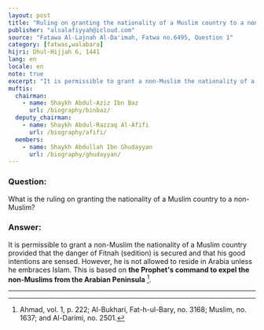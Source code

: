 ```yaml
---
layout: post
title: "Ruling on granting the nationality of a Muslim country to a non-Muslim"
publisher: "alsalafiyyah@icloud.com"
source: "Fatawa Al-Lajnah Al-Da'imah, Fatwa no.6495, Question 1"
category: [fatwas,walabara]
hijri: Dhul-Hijjah 6, 1441
lang: en
locale: en
note: true
excerpt: "It is permissible to grant a non-Muslim the nationality of a Muslim country provided that the danger of Fitnah (sedition) is secured and that his good intentions are sensed."
muftis:
  chairman: 
    - name: Shaykh Abdul-Aziz Ibn Baz
      url: /biography/binbaz/
  deputy_chairman:
    - name: Shaykh Abdul-Razzaq Al-Afifi
      url: /biography/afifi/
  members: 
    - name: Shaykh Abdullah Ibn Ghudayyan
      url: /biography/ghudayyan/
---
```


### Question: 
 
What is the ruling on granting the nationality of a Muslim country to a non-Muslim?

### Answer:

It is permissible to grant a non-Muslim the nationality of a Muslim country provided that the danger of Fitnah (sedition) is secured and that his good intentions are sensed. However, he is not allowed to reside in Arabia unless he embraces Islam. This is based on **the Prophet's command to expel the non-Muslims from the Arabian Peninsula** [^1].

---
[^1]: Ahmad, vol. 1, p. 222; Al-Bukhari, Fat-h-ul-Bary, no. 3168; Muslim, no. 1637; and Al-Darimi, no. 2501.
